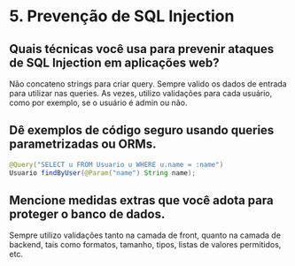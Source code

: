 # 5. Prevenção de SQL Injection
##    Quais técnicas você usa para prevenir ataques de SQL Injection em aplicações web?

Não concateno strings para criar query. Sempre valido os dados de entrada para utilizar nas queries.
As vezes, utilizo validações para cada usuário, como por exemplo, se o usuário é admin ou não.

##    Dê exemplos de código seguro usando queries parametrizadas ou ORMs.
```java
@Query("SELECT u FROM Usuario u WHERE u.name = :name")
Usuario findByUser(@Param("name") String name);
```
##    Mencione medidas extras que você adota para proteger o banco de dados.

Sempre utilizo validações tanto na camada de front, quanto na camada de backend, tais como formatos, tamanho, tipos, 
listas de valores permitidos, etc.

